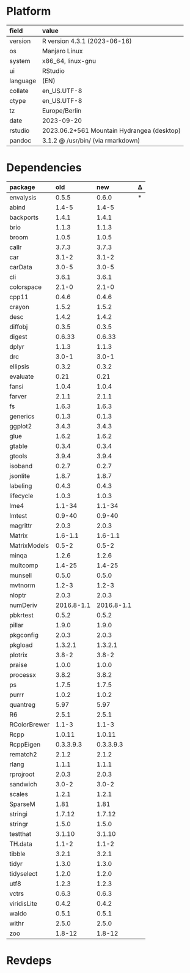 # Platform

|field    |value                                      |
|:--------|:------------------------------------------|
|version  |R version 4.3.1 (2023-06-16)               |
|os       |Manjaro Linux                              |
|system   |x86_64, linux-gnu                          |
|ui       |RStudio                                    |
|language |(EN)                                       |
|collate  |en_US.UTF-8                                |
|ctype    |en_US.UTF-8                                |
|tz       |Europe/Berlin                              |
|date     |2023-09-20                                 |
|rstudio  |2023.06.2+561 Mountain Hydrangea (desktop) |
|pandoc   |3.1.2 @ /usr/bin/ (via rmarkdown)          |

# Dependencies

|package      |old        |new        |Δ  |
|:------------|:----------|:----------|:--|
|envalysis    |0.5.5      |0.6.0      |*  |
|abind        |1.4-5      |1.4-5      |   |
|backports    |1.4.1      |1.4.1      |   |
|brio         |1.1.3      |1.1.3      |   |
|broom        |1.0.5      |1.0.5      |   |
|callr        |3.7.3      |3.7.3      |   |
|car          |3.1-2      |3.1-2      |   |
|carData      |3.0-5      |3.0-5      |   |
|cli          |3.6.1      |3.6.1      |   |
|colorspace   |2.1-0      |2.1-0      |   |
|cpp11        |0.4.6      |0.4.6      |   |
|crayon       |1.5.2      |1.5.2      |   |
|desc         |1.4.2      |1.4.2      |   |
|diffobj      |0.3.5      |0.3.5      |   |
|digest       |0.6.33     |0.6.33     |   |
|dplyr        |1.1.3      |1.1.3      |   |
|drc          |3.0-1      |3.0-1      |   |
|ellipsis     |0.3.2      |0.3.2      |   |
|evaluate     |0.21       |0.21       |   |
|fansi        |1.0.4      |1.0.4      |   |
|farver       |2.1.1      |2.1.1      |   |
|fs           |1.6.3      |1.6.3      |   |
|generics     |0.1.3      |0.1.3      |   |
|ggplot2      |3.4.3      |3.4.3      |   |
|glue         |1.6.2      |1.6.2      |   |
|gtable       |0.3.4      |0.3.4      |   |
|gtools       |3.9.4      |3.9.4      |   |
|isoband      |0.2.7      |0.2.7      |   |
|jsonlite     |1.8.7      |1.8.7      |   |
|labeling     |0.4.3      |0.4.3      |   |
|lifecycle    |1.0.3      |1.0.3      |   |
|lme4         |1.1-34     |1.1-34     |   |
|lmtest       |0.9-40     |0.9-40     |   |
|magrittr     |2.0.3      |2.0.3      |   |
|Matrix       |1.6-1.1    |1.6-1.1    |   |
|MatrixModels |0.5-2      |0.5-2      |   |
|minqa        |1.2.6      |1.2.6      |   |
|multcomp     |1.4-25     |1.4-25     |   |
|munsell      |0.5.0      |0.5.0      |   |
|mvtnorm      |1.2-3      |1.2-3      |   |
|nloptr       |2.0.3      |2.0.3      |   |
|numDeriv     |2016.8-1.1 |2016.8-1.1 |   |
|pbkrtest     |0.5.2      |0.5.2      |   |
|pillar       |1.9.0      |1.9.0      |   |
|pkgconfig    |2.0.3      |2.0.3      |   |
|pkgload      |1.3.2.1    |1.3.2.1    |   |
|plotrix      |3.8-2      |3.8-2      |   |
|praise       |1.0.0      |1.0.0      |   |
|processx     |3.8.2      |3.8.2      |   |
|ps           |1.7.5      |1.7.5      |   |
|purrr        |1.0.2      |1.0.2      |   |
|quantreg     |5.97       |5.97       |   |
|R6           |2.5.1      |2.5.1      |   |
|RColorBrewer |1.1-3      |1.1-3      |   |
|Rcpp         |1.0.11     |1.0.11     |   |
|RcppEigen    |0.3.3.9.3  |0.3.3.9.3  |   |
|rematch2     |2.1.2      |2.1.2      |   |
|rlang        |1.1.1      |1.1.1      |   |
|rprojroot    |2.0.3      |2.0.3      |   |
|sandwich     |3.0-2      |3.0-2      |   |
|scales       |1.2.1      |1.2.1      |   |
|SparseM      |1.81       |1.81       |   |
|stringi      |1.7.12     |1.7.12     |   |
|stringr      |1.5.0      |1.5.0      |   |
|testthat     |3.1.10     |3.1.10     |   |
|TH.data      |1.1-2      |1.1-2      |   |
|tibble       |3.2.1      |3.2.1      |   |
|tidyr        |1.3.0      |1.3.0      |   |
|tidyselect   |1.2.0      |1.2.0      |   |
|utf8         |1.2.3      |1.2.3      |   |
|vctrs        |0.6.3      |0.6.3      |   |
|viridisLite  |0.4.2      |0.4.2      |   |
|waldo        |0.5.1      |0.5.1      |   |
|withr        |2.5.0      |2.5.0      |   |
|zoo          |1.8-12     |1.8-12     |   |

# Revdeps

